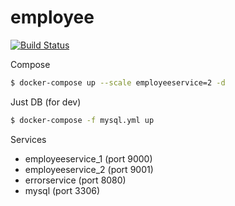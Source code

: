 # employee

[![Build Status](https://travis-ci.com/hvvka/employee.svg?token=AtJu5RATvaNahLGCYye5&branch=master)](https://travis-ci.com/hvvka/employee)

Compose
```bash
$ docker-compose up --scale employeeservice=2 -d
```

Just DB (for dev)
```bash
$ docker-compose -f mysql.yml up
```

Services

- employeeservice_1 (port 9000)
- employeeservice_2 (port 9001)
- errorservice (port 8080)
- mysql (port 3306)
